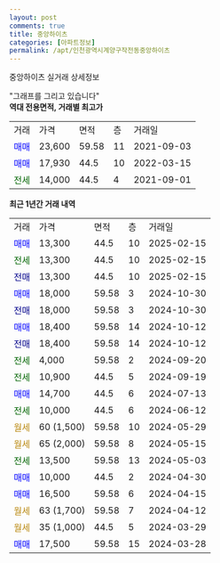 ```yaml
---
layout: post
comments: true
title: 중앙하이츠
categories: [아파트정보]
permalink: /apt/인천광역시계양구작전동중앙하이츠
---
```


중앙하이츠 실거래 상세정보

<script type="text/javascript">
  google.charts.load('current', {'packages':['line', 'corechart']});
  google.charts.setOnLoadCallback(drawChart);

  function drawChart() {
    var data = new google.visualization.DataTable();
    data.addColumn('date', '거래일');
    data.addColumn('number', "매매");
    data.addColumn('number', "전세");
    data.addColumn('number', "전매");

    data.addRows([[new Date(Date.parse("2025-02-15")), 13300, null, null], [new Date(Date.parse("2025-02-15")), null, 13300, null], [new Date(Date.parse("2025-02-15")), null, null, 13300], [new Date(Date.parse("2024-10-30")), 18000, null, null], [new Date(Date.parse("2024-10-30")), null, null, 18000], [new Date(Date.parse("2024-10-12")), 18400, null, null], [new Date(Date.parse("2024-10-12")), null, null, 18400], [new Date(Date.parse("2024-09-20")), null, 4000, null], [new Date(Date.parse("2024-09-19")), null, 10900, null], [new Date(Date.parse("2024-07-13")), 14700, null, null], [new Date(Date.parse("2024-06-12")), null, 10000, null], [new Date(Date.parse("2024-05-29")), null, null, null], [new Date(Date.parse("2024-05-15")), null, null, null], [new Date(Date.parse("2024-05-03")), null, 13500, null], [new Date(Date.parse("2024-04-30")), 10000, null, null], [new Date(Date.parse("2024-04-15")), 16500, null, null], [new Date(Date.parse("2024-04-12")), null, null, null], [new Date(Date.parse("2024-03-29")), null, null, null], [new Date(Date.parse("2024-03-28")), 17500, null, null]]);

    var options = {
      hAxis: {
        format: 'yyyy/MM/dd'
      },    
      lineWidth: 0,
      pointsVisible: true,    
      title: '최근 1년간 유형별 실거래가 분포',
      legend: { position: 'bottom' }
    };

    var formatter = new google.visualization.NumberFormat({pattern:'###,###'} );
    formatter.format(data, 1);
    formatter.format(data, 2);
    
    setTimeout(function() {
        var chart = new google.visualization.LineChart(document.getElementById('columnchart_material'));
        chart.draw(data, (options));
        document.getElementById('loading').style.display = 'none';
    }, 200);
  }
</script>


<div id="loading" style="z-index:20; display: block; margin-left: 0px">"그래프를 그리고 있습니다"</div>
<div id="columnchart_material" style="width: 95%; margin-left: 0px; display: block"></div>
<!-- contents start -->
<b>역대 전용면적, 거래별 최고가</b>
<table class="sortable">
    <tr>
      <td>거래</td>
      <td>가격</td>
      <td>면적</td>
      <td>층</td>
      <td>거래일</td>
    </tr>
        <tr>
          <td><a style="color: blue">매매</a></td>
          <td>23,600</td>
          <td>59.58</td>
          <td>11</td>
          <td>2021-09-03</td>
        </tr>            <tr>
          <td><a style="color: blue">매매</a></td>
          <td>17,930</td>
          <td>44.5</td>
          <td>10</td>
          <td>2022-03-15</td>
        </tr>        
        <tr>
              <td><a style="color: darkgreen">전세</a></td>
              <td>14,000</td>
              <td>44.5</td>
              <td>4</td>
              <td>2021-09-01</td>
            </tr>        
    
</table>

<b>최근 1년간 거래 내역</b>

<table class="sortable">
    <tr>
      <td>거래</td>
      <td>가격</td>
      <td>면적</td>
      <td>층</td>
      <td>거래일</td>
    </tr>
    <tr>
      <td><a style="color: blue">매매</a></td>
      <td>13,300</td>
      <td>44.5</td>
      <td>10</td>
      <td>2025-02-15</td>
    </tr>          <tr>
      <td><a style="color: darkgreen">전세</a></td>
      <td>13,300</td>
      <td>44.5</td>
      <td>10</td>
      <td>2025-02-15</td>
    </tr>          <tr>
      <td><a style="color: darkblue">전매</a></td>
      <td>13,300</td>
      <td>44.5</td>
      <td>10</td>
      <td>2025-02-15</td>
    </tr>          <tr>
      <td><a style="color: blue">매매</a></td>
      <td>18,000</td>
      <td>59.58</td>
      <td>3</td>
      <td>2024-10-30</td>
    </tr>          <tr>
      <td><a style="color: darkblue">전매</a></td>
      <td>18,000</td>
      <td>59.58</td>
      <td>3</td>
      <td>2024-10-30</td>
    </tr>          <tr>
      <td><a style="color: blue">매매</a></td>
      <td>18,400</td>
      <td>59.58</td>
      <td>14</td>
      <td>2024-10-12</td>
    </tr>          <tr>
      <td><a style="color: darkblue">전매</a></td>
      <td>18,400</td>
      <td>59.58</td>
      <td>14</td>
      <td>2024-10-12</td>
    </tr>          <tr>
      <td><a style="color: darkgreen">전세</a></td>
      <td>4,000</td>
      <td>59.58</td>
      <td>2</td>
      <td>2024-09-20</td>
    </tr>          <tr>
      <td><a style="color: darkgreen">전세</a></td>
      <td>10,900</td>
      <td>44.5</td>
      <td>5</td>
      <td>2024-09-19</td>
    </tr>          <tr>
      <td><a style="color: blue">매매</a></td>
      <td>14,700</td>
      <td>44.5</td>
      <td>6</td>
      <td>2024-07-13</td>
    </tr>          <tr>
      <td><a style="color: darkgreen">전세</a></td>
      <td>10,000</td>
      <td>44.5</td>
      <td>6</td>
      <td>2024-06-12</td>
    </tr>          <tr>
      <td><a style="color: darkgoldenrod">월세</a></td>
      <td>60 (1,500)</td>
      <td>59.58</td>
      <td>10</td>
      <td>2024-05-29</td>
    </tr>          <tr>
      <td><a style="color: darkgoldenrod">월세</a></td>
      <td>65 (2,000)</td>
      <td>59.58</td>
      <td>8</td>
      <td>2024-05-15</td>
    </tr>          <tr>
      <td><a style="color: darkgreen">전세</a></td>
      <td>13,500</td>
      <td>59.58</td>
      <td>13</td>
      <td>2024-05-03</td>
    </tr>          <tr>
      <td><a style="color: blue">매매</a></td>
      <td>10,000</td>
      <td>44.5</td>
      <td>2</td>
      <td>2024-04-30</td>
    </tr>          <tr>
      <td><a style="color: blue">매매</a></td>
      <td>16,500</td>
      <td>59.58</td>
      <td>6</td>
      <td>2024-04-15</td>
    </tr>          <tr>
      <td><a style="color: darkgoldenrod">월세</a></td>
      <td>63 (1,700)</td>
      <td>59.58</td>
      <td>7</td>
      <td>2024-04-12</td>
    </tr>          <tr>
      <td><a style="color: darkgoldenrod">월세</a></td>
      <td>35 (1,000)</td>
      <td>44.5</td>
      <td>5</td>
      <td>2024-03-29</td>
    </tr>          <tr>
      <td><a style="color: blue">매매</a></td>
      <td>17,500</td>
      <td>59.58</td>
      <td>15</td>
      <td>2024-03-28</td>
    </tr>      </table>
<!-- contents end -->    

